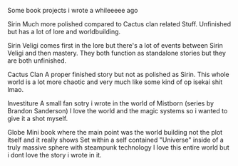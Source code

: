 Some book projects i wrote a whileeeee ago

Sirin
  Much more polished compared to Cactus clan related Stuff.
  Unfinished but has a lot of lore and worldbuilding.

  Sirin Veligi comes first in the lore but there's a lot of events between Sirin Veligi and then mastery.
  They both function as standalone stories but they are both unfinished.

Cactus Clan
  A proper finished story but not as polished as Sirin.
  This whole world is a lot more chaotic and very much like some kind of op isekai shit lmao.

Investiture
  A small fan sotry i wrote in the world of Mistborn (series by Brandon Sanderson) I love the world and the magic systems so i wanted to give it a shot myself.

Globe
  Mini book where the main point was the world building not the plot itself and it really shows
  Set within a self contained "Universe" inside of a truly massive sphere with steampunk technology
  I love this entire world but i dont love the story i wrote in it.